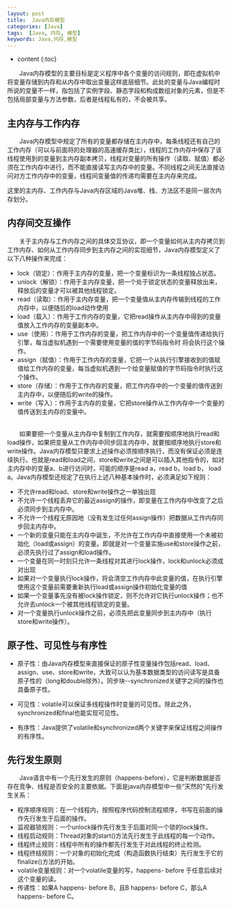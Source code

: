 ```yaml
---
layout: post
title:  Java内存模型
categories: [Java]
tags:  [Java, 内存, 模型]
keywords: Java,内存,模型
---
```


* content
{:toc}

&emsp;&emsp;Java内存模型的主要目标是定义程序中各个变量的访问规则，即在虚拟机中将变量存储到内存和从内存中取出变量这样底层细节。此处的变量与Java编程时所说的变量不一样，指包括了实例字段、静态字段和构成数组对象的元素，但是不包括局部变量与方法参数，后者是线程私有的，不会被共享。




## 主内存与工作内存

&emsp;&emsp;Java内存模型中规定了所有的变量都存储在主内存中，每条线程还有自己的工作内存（可以与前面将的处理器的高速缓存类比），线程的工作内存中保存了该线程使用到的变量到主内存副本拷贝，线程对变量的所有操作（读取、赋值）都必须在工作内存中进行，而不能直接读写主内存中的变量。不同线程之间无法直接访问对方工作内存中的变量，线程间变量值的传递均需要在主内存来完成。 

这里的主内存、工作内存与Java内存区域的Java堆、栈、方法区不是同一层次内存划分。
    
## 内存间交互操作
&emsp;&emsp;关于主内存与工作内存之间的具体交互协议，即一个变量如何从主内存拷贝到工作内存、如何从工作内存同步到主内存之间的实现细节，Java内存模型定义了以下八种操作来完成：

* lock（锁定）：作用于主内存的变量，把一个变量标识为一条线程独占状态。
*  unlock（解锁）：作用于主内存变量，把一个处于锁定状态的变量释放出来，释放后的变量才可以被其他线程锁定。
* read（读取）：作用于主内存变量，把一个变量值从主内存传输到线程的工作内存中，以便随后的load动作使用
* load（载入）：作用于工作内存的变量，它把read操作从主内存中得到的变量值放入工作内存的变量副本中。
* use（使用）：作用于工作内存的变量，把工作内存中的一个变量值传递给执行引擎，每当虚拟机遇到一个需要使用变量的值的字节码指令时    将会执行这个操作。
* assign（赋值）：作用于工作内存的变量，它把一个从执行引擎接收到的值赋值给工作内存的变量，每当虚拟机遇到一个给变量赋值的字节码指令时执行这个操作。
* store（存储）：作用于工作内存的变量，把工作内存中的一个变量的值传送到主内存中，以便随后的write的操作。
* write（写入）：作用于主内存的变量，它把store操作从工作内存中一个变量的值传送到主内存的变量中。

<br>
&emsp;&emsp;如果要把一个变量从主内存中复制到工作内存，就需要按顺序地执行read和load操作，如果把变量从工作内存中同步回主内存中，就要按顺序地执行store和write操作。Java内存模型只要求上述操作必须按顺序执行，而没有保证必须是连续执行。也就是read和load之间，store和write之间是可以插入其他指令的，如对主内存中的变量a、b进行访问时，可能的顺序是read a，read b，load b， load a。Java内存模型还规定了在执行上述八种基本操作时，必须满足如下规则：

* 不允许read和load、store和write操作之一单独出现
* 不允许一个线程丢弃它的最近assign的操作，即变量在工作内存中改变了之后必须同步到主内存中。
* 不允许一个线程无原因地（没有发生过任何assign操作）把数据从工作内存同步回主内存中。
* 一个新的变量只能在主内存中诞生，不允许在工作内存中直接使用一个未被初始化（load或assign）的变量。即就是对一个变量实施use和store操作之前，必须先执行过了assign和load操作。
* 一个变量在同一时刻只允许一条线程对其进行lock操作，lock和unlock必须成对出现
* 如果对一个变量执行lock操作，将会清空工作内存中此变量的值，在执行引擎使用这个变量前需要重新执行load或assign操作初始化变量的值
* 如果一个变量事先没有被lock操作锁定，则不允许对它执行unlock操作；也不允许去unlock一个被其他线程锁定的变量。
* 对一个变量执行unlock操作之前，必须先把此变量同步到主内存中（执行store和write操作）。

## 原子性、可见性与有序性
* 原子性：由Java内存模型来直接保证的原子性变量操作包括read、load、assign、use、store和write，大致可以认为基本数据类型的访问读写是具备原子性的（long和double除外）。同步块--synchronized关键字之间的操作也具备原子性。

* 可见性：volatile可以保证多线程操作时变量的可见性。除此之外，synchronized和final也能实现可见性。

* 有序性：Java提供了volatile和synchronized两个关键字来保证线程之间操作的有序性。

## 先行发生原则
&emsp;&emsp;Java语言中有一个先行发生的原则（happens-before），它是判断数据是否存在竞争、线程是否安全的主要依据。下面是java内存模型中一些“天然的”先行发生关系：

* 程序顺序规则：在一个线程内，按照程序代码控制流程顺序，书写在前面的操作先行发生于后面的操作。
* 监视器锁规则：一个unlock操作先行发生于后面对同一个锁的lock操作。
* 线程启动规则：Thread对象的start()方法先行发生于此线程的每一个动作。
* 线程终止规则：线程中所有的操作都先行发生于对此线程的终止检测。
* 线程终结规则：一个对象的初始化完成（构造函数执行结束）先行发生于它的finalize()方法的开始。
* volatile变量规则：对一个volatile变量的写，happens- before 于任意后续对这个变量的读。
* 传递性：如果A happens- before B，且B happens- before C，那么A happens- before C。
